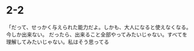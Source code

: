 # 2-2

「だって、せっかく与えられた能力だよ。しかも、大人になると使えなくなる。
今しか出来ない。
だったら、出来ること全部やってみたいじゃない。すべてを理解してみたいじゃない。私はそう思ってる
<!--stackedit_data:
eyJoaXN0b3J5IjpbMTQzOTcxNjA2MF19
-->